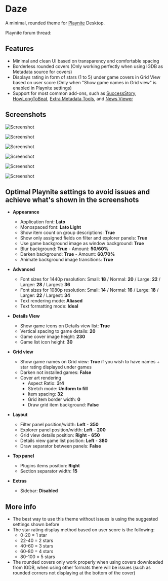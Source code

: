 # Daze
A minimal, rounded theme for [Playnite](https://github.com/JosefNemec/Playnite) Desktop.

Playnite forum thread:

## Features
- Minimal and clean UI based on transparency and comfortable spacing
- Borderless rounded covers (Only working perfectly when using IGDB as Metadata source for covers)
- Displays rating in form of stars (1 to 5) under game covers in Grid View based on user score (Only when "Show game names in Grid view" is enabled in Playnite settings)
- Support for most common add-ons, such as [SuccessStory](https://github.com/Lacro59/playnite-successstory-plugin), [HowLongToBeat](https://github.com/Lacro59/playnite-howlongtobeat-plugin), [Extra Metadata Tools](https://playnite.link/forum/thread-575.html), and [News Viewer](https://playnite.link/forum/thread-947.html)

## Screenshots
![Screenshot](https://github.com/dariolupo/Daze_Theme/blob/main/Screenshots/Details%20View%20(with%20Filters).png)

![Screenshot](https://github.com/dariolupo/Daze_Theme/blob/main/Screenshots/Grid%20View%20(with%20Stars%20Ratings).png)

![Screenshot](https://raw.githubusercontent.com/https://github.com/dariolupo/Daze_Theme/blob/main/Screenshots/Details%20View.png)

![Screenshot](https://github.com/dariolupo/Daze_Theme/blob/main/Screenshots/Grid%20View%20(Explorer%20%2B%20Details).png)

![Screenshot](https://github.com/dariolupo/Daze_Theme/blob/main/Screenshots/Grid%20View%20(Filters%20%2B%20Details).png)

![Screenshot](https://github.com/dariolupo/Daze_Theme/blob/main/Screenshots/Grid%20View%20(Full).png)

## Optimal Playnite settings to avoid issues and achieve what's shown in the screenshots
- **Appearance**
  - Application font: **Lato**
  - Monospaced font: **Lato Light**
  - Show item count on group descriptions: **True**
  - Show only assigned fields on filter and explorer panels: **True**
  - Use game background image as window background: **True**
  - Blur background: **True** - Amount: **50/60%**
  - Darken background: **True** - Amount: **60/70%**
  - Animate background image transitions: **True**
  
- **Advanced**
  - Font sizes for 1440p resolution: Small: **18** / Normal: **20** / Large: **22** / Larger: **28** / Largest: **36**
  - Font sizes for 1080p resolution: Small: **14** / Normal: **16** / Large: **18** / Larger: **22** / Largest: **34** 
  - Text rendering mode: **Aliased**
  - Text formatting mode: **Ideal**

- **Details View**
  - Show game icons on Details view list: **True**
  - Vertical spacing to game details: **20**
  - Game cover image height: **230**
  - Game list icon height: **30**

- **Grid view**
  - Show game names on Grid view: **True** if you wish to have names + star rating displayed under games
  - Darken not installed games: **False**
  - Cover art rendering
    - Aspect Ratio: **3:4**
    - Stretch mode: **Uniform to fill**
    - Item spacing: **32**
    - Grid item border width: **0**
    - Draw grid item background: **False**
    
- **Layout**
  - Filter panel position/width: **Left** - **350**
  - Explorer panel position/width: **Left** - **200**
  - Grid view details position: **Right** - **650**
  - Details view game list position: **Left** - **380**
  - Draw separator between panels: **False**

- **Top panel**
  - Plugins items position: **Right**
  - Section separator width: **15**

- **Extras**
  - Sidebar: **Disabled**

## More info
- The best way to use this theme without issues is using the suggested settings shown before
- The star rating display method based on user score is the following:
  - 0-20 = 1 star
  - 22-40 = 2 stars
  - 40-60 = 3 stars
  - 60-80 = 4 stars
  - 80-100 = 5 stars
- The rounded covers only work properly when using covers downloaded from IGDB, when using other formats there will be issues (such as rounded corners not displaying at the bottom of the cover)

